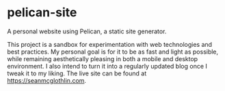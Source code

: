 # pelican-site
A personal website using Pelican, a static site generator.

This project is a sandbox for experimentation with web technologies and best practices.
My personal goal is for it to be as fast and light as possible, while remaining aesthetically pleasing in both a mobile and desktop environment.
I also intend to turn it into a regularly updated blog once I tweak it to my liking.
The live site can be found at https://seanmcglothlin.com.
